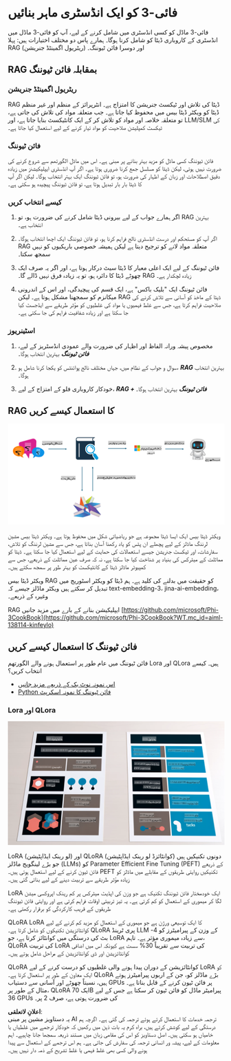 # **فائی-3 کو ایک انڈسٹری ماہر بنائیں**

فائی-3 ماڈل کو کسی انڈسٹری میں شامل کرنے کے لیے، آپ کو فائی-3 ماڈل میں انڈسٹری کے کاروباری ڈیٹا کو شامل کرنا ہوگا۔ ہمارے پاس دو مختلف اختیارات ہیں: پہلا RAG (ریٹریول اگمینٹڈ جنریشن) اور دوسرا فائن ٹیوننگ۔

## **RAG بمقابلہ فائن ٹیوننگ**

### **ریٹریول اگمینٹڈ جنریشن**

RAG ڈیٹا کی تلاش اور ٹیکسٹ جنریشن کا امتزاج ہے۔ انٹرپرائز کے منظم اور غیر منظم ڈیٹا کو ویکٹر ڈیٹا بیس میں محفوظ کیا جاتا ہے۔ جب متعلقہ مواد کی تلاش کی جاتی ہے، تو متعلقہ خلاصہ اور مواد کو تلاش کر کے ایک کانٹیکسٹ بنایا جاتا ہے، اور LLM/SLM کی ٹیکسٹ کمپلیشن صلاحیت کو مواد تیار کرنے کے لیے استعمال کیا جاتا ہے۔

### **فائن ٹیوننگ**

فائن ٹیوننگ کسی ماڈل کو مزید بہتر بنانے پر مبنی ہے۔ اس میں ماڈل الگورتھم سے شروع کرنے کی ضرورت نہیں ہوتی، لیکن ڈیٹا کو مسلسل جمع کرنا ضروری ہوتا ہے۔ اگر آپ انڈسٹری ایپلیکیشنز میں زیادہ دقیق اصطلاحات اور زبان کے اظہار کی ضرورت ہو، تو فائن ٹیوننگ ایک بہتر انتخاب ہوگا۔ لیکن اگر آپ کا ڈیٹا بار بار تبدیل ہوتا ہے، تو فائن ٹیوننگ پیچیدہ ہو سکتی ہے۔

### **کیسے انتخاب کریں**

1. اگر ہمارے جواب کے لیے بیرونی ڈیٹا شامل کرنے کی ضرورت ہو، تو RAG بہترین انتخاب ہے۔

2. اگر آپ کو مستحکم اور درست انڈسٹری نالج فراہم کرنا ہو، تو فائن ٹیوننگ ایک اچھا انتخاب ہوگا۔ RAG متعلقہ مواد لانے کو ترجیح دیتا ہے لیکن ہمیشہ خصوصی باریکیوں کو نہیں سمجھ سکتا۔

3. فائن ٹیوننگ کے لیے ایک اعلی معیار کا ڈیٹا سیٹ درکار ہوتا ہے، اور اگر یہ صرف ایک چھوٹے ڈیٹا کا دائرہ ہو، تو یہ زیادہ فرق نہیں ڈالے گا۔ RAG زیادہ لچکدار ہے۔

4. فائن ٹیوننگ ایک "بلیک باکس" ہے، ایک قسم کی پیچیدگی، اور اس کے اندرونی میکانزم کو سمجھنا مشکل ہوتا ہے۔ لیکن RAG ڈیٹا کے ماخذ کو آسانی سے تلاش کرنے کی صلاحیت فراہم کرتا ہے، جس سے غلط فہمیوں یا مواد کی غلطیوں کو مؤثر طریقے سے ایڈجسٹ کیا جا سکتا ہے اور زیادہ شفافیت فراہم کی جا سکتی ہے۔

### **اسٹینریوز**

1. مخصوص پیشہ ورانہ الفاظ اور اظہار کی ضرورت والے عمودی انڈسٹریز کے لیے، ***فائن ٹیوننگ*** بہترین انتخاب ہوگا۔

2. سوال و جواب کے نظام میں، جہاں مختلف نالج پوائنٹس کو یکجا کرنا شامل ہو، ***RAG*** بہترین انتخاب ہوگا۔

3. خودکار کاروباری فلو کے امتزاج کے لیے، ***RAG + فائن ٹیوننگ*** بہترین انتخاب ہوگا۔

## **RAG کا استعمال کیسے کریں**

![rag](../../../../translated_images/rag.36e7cb856f120334d577fde60c6a5d7c5eecae255dac387669303d30b4b3efa4.ur.png)

ویکٹر ڈیٹا بیس ایک ایسا ڈیٹا مجموعہ ہے جو ریاضیاتی شکل میں محفوظ ہوتا ہے۔ ویکٹر ڈیٹا بیس مشین لرننگ ماڈلز کے لیے پچھلے ان پٹس کو یاد رکھنا آسان بناتا ہے، جس سے مشین لرننگ کو تلاش، سفارشات، اور ٹیکسٹ جنریشن جیسے استعمالات کی حمایت کے لیے استعمال کیا جا سکتا ہے۔ ڈیٹا کو مماثلت کے میٹرکس کی بنیاد پر شناخت کیا جا سکتا ہے، نہ کہ صرف عین مماثلت کے ذریعے، جس سے کمپیوٹر ماڈلز ڈیٹا کے کانٹیکسٹ کو بہتر طور پر سمجھ سکتے ہیں۔

ویکٹر ڈیٹا بیس RAG کو حقیقت میں بدلنے کی کلید ہے۔ ہم ڈیٹا کو ویکٹر اسٹوریج میں تبدیل کر سکتے ہیں ویکٹر ماڈلز جیسے کہ text-embedding-3، jina-ai-embedding، وغیرہ کے ذریعے۔

RAG ایپلیکیشن بنانے کے بارے میں مزید جانیں [https://github.com/microsoft/Phi-3CookBook](https://github.com/microsoft/Phi-3CookBook?WT.mc_id=aiml-138114-kinfeylo) 

## **فائن ٹیوننگ کا استعمال کیسے کریں**

فائن ٹیوننگ میں عام طور پر استعمال ہونے والے الگورتھم Lora اور QLora ہیں۔ کیسے انتخاب کریں؟
- [اس نمونہ نوٹ بک کے ذریعے مزید جانیں](../../../../code/04.Finetuning/Phi_3_Inference_Finetuning.ipynb)
- [Python فائن ٹیوننگ کا نمونہ اسکرپٹ](../../../../code/04.Finetuning/FineTrainingScript.py)

### **Lora اور QLora**

![lora](../../../../translated_images/qlora.6aeba71122bc0c8d56ccf0bc36b861304939fee087f43c1fc6cc5c9cb8764725.ur.png)

LoRA (لو رینک ایڈاپٹیشن) اور QLoRA (کوانٹائزڈ لو رینک ایڈاپٹیشن) دونوں تکنیکیں ہیں جو بڑے لینگویج ماڈلز (LLMs) کو Parameter Efficient Fine Tuning (PEFT) کے ذریعے فائن ٹیون کرنے کے لیے استعمال ہوتی ہیں۔ PEFT تکنیکیں روایتی طریقوں کے مقابلے میں ماڈلز کو زیادہ مؤثر طریقے سے تربیت دینے کے لیے بنائی گئی ہیں۔

LoRA ایک خودمختار فائن ٹیوننگ تکنیک ہے جو وزن کی اپڈیٹ میٹرکس پر کم رینک اپروکسی میشن لگا کر میموری کے استعمال کو کم کرتی ہے۔ یہ تیز تربیتی اوقات فراہم کرتی ہے اور روایتی فائن ٹیوننگ طریقوں کے قریب کارکردگی کو برقرار رکھتی ہے۔

QLoRA LoRA کا ایک توسیعی ورژن ہے جو میموری کے استعمال کو مزید کم کرنے کے لیے کوانٹائزیشن تکنیکوں کو شامل کرتا ہے۔ QLoRA پری ٹرینڈ LLM کے وزن کے پیرامیٹرز کو 4-بٹ کی درستگی میں کوانٹائز کرتا ہے، جو LoRA سے زیادہ میموری مؤثر ہے۔ تاہم، QLoRA کی تربیت LoRA کی تربیت سے تقریباً 30% سست ہے کیونکہ اس میں اضافی کوانٹائزیشن اور ڈی کوانٹائزیشن کے مراحل شامل ہوتے ہیں۔

QLoRA کوانٹائزیشن کے دوران پیدا ہونے والی غلطیوں کو درست کرنے کے لیے LoRA کو ایک معاون کے طور پر استعمال کرتا ہے۔ QLoRA بڑے ماڈلز کو، جن کے اربوں پیرامیٹرز ہوتے ہیں، نسبتاً چھوٹے اور آسانی سے دستیاب GPUs پر فائن ٹیون کرنے کے قابل بناتا ہے۔ مثال کے طور پر، QLoRA ایک 70B پیرامیٹر ماڈل کو فائن ٹیون کر سکتا ہے جس کے لیے 36 GPUs کی ضرورت ہوتی ہے، صرف 2 پر۔

**اعلانِ لاتعلقی**:  
یہ دستاویز مشین پر مبنی AI ترجمہ خدمات کا استعمال کرتے ہوئے ترجمہ کی گئی ہے۔ اگرچہ ہم درستگی کے لیے کوشش کرتے ہیں، براہ کرم یہ بات ذہن میں رکھیں کہ خودکار ترجمے میں غلطیاں یا خامیاں ہو سکتی ہیں۔ اصل دستاویز کو اس کی مقامی زبان میں مستند ذریعہ سمجھا جانا چاہیے۔ اہم معلومات کے لیے، پیشہ ور انسانی ترجمہ کی سفارش کی جاتی ہے۔ ہم اس ترجمے کے استعمال سے پیدا ہونے والی کسی بھی غلط فہمی یا غلط تشریح کے ذمہ دار نہیں ہیں۔
